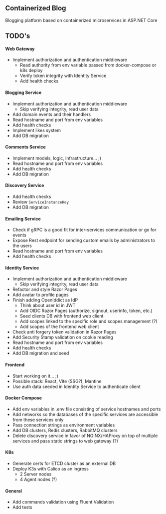 ## Containerized Blog

Blogging platform based on containerized microservices in ASP.NET Core

## TODO's

#### Web Gateway

- Implement authorization and authentication middleware
  - Read authority from env variable passed from docker-compose or k8s deploy
  - Verify token integrity with Identity Service
  - Add health checks

#### Blogging Service

- Implement authorization and authentication middleware
  - Skip verifying integrity, read user data
- Add domain events and their handlers
- Read hostname and port from env variables
- Add health checks
- Implement likes system
- Add DB migration

#### Comments Service

- Implement models, logic, infrastructure... ;)
- Read hostname and port from env variables
- Add health checks
- Add DB migration

#### Discovery Service

- Add health checks
- Review `ServiceInstanceKey`
- Add DB migration

#### Emailing Service

- Check if gRPC is a good fit for inter-services communication or go for events
- Expose Rest endpoint for sending custom emails by administrators to the users
- Read hostname and port from env variables
- Add health checks

#### Identity Service

- Implement authorization and authentication middleware
  - Skip verifying integrity, read user data
- Refactor and style Razor Pages
- Add avatar to profile pages
- Finish adding OpenIddict as IdP
  - Think about user id in JWT
  - Add OIDC Razor Pages (authorize, signout, userinfo, token, etc.)
  - Seed clients DB with frontend web client
  - Add scopes linked to the specific role and scopes management (?)
  - Add scopes of the frontend web client
- Check anti forgery token validation in Razor Pages
- Add Security Stamp validation on cookie reading
- Read hostname and port from env variables
- Add health checks
- Add DB migration and seed
#### Frontend

- Start working on it... ;)
- Possible stack: React, Vite (SSG?), Mantine
- Use auth data seeded in Identity Service to authenticate client

#### Docker Compose

- Add env variables in .env file consisting of service hostnames and ports
- Add networks so the databases of the specific services are accessible from these services only
- Pass connection strings as environment variables
- Add DB clusters, Redis clusters, RabbitMQ clusters
- Delete discovery service in favor of NGINX/HAProxy on top of multiple services and pass static strings to web gateway (?)

#### K8s

- Generate certs for ETCD cluster as an external DB
- Deploy K3s with Calico as an ingress
  - 2 Server nodes
  - 4 Agent nodes (?)

#### General

- Add commands validation using Fluent Validation
- Add tests
